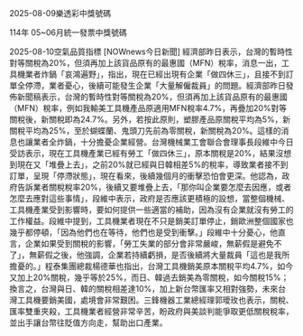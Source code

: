 
2025-08-09樂透彩中獎號碼

                                
114年 05~06月統一發票中獎號碼
                             
2025-08-10空氣品質指標
                              [NOWnews今日新聞] 經濟部昨日表示，台灣的暫時性對等關稅為20%，但須再加上該貨品原有的最惠國（MFN）稅率，消息一出，工具機業者炸鍋「哀鴻遍野」，指出，現在已經出現有企業「做四休三」，且接不到訂單全停滯，業者憂心，後續可能發生企業「大量解僱裁員」的問題。經濟部昨日發佈新聞稿表示，台灣的暫時性對等關稅為20%，但須再加上該貨品原有的最惠國（MFN）稅率，例如我輸美工具機產品原適用MFN稅率4.7%，再疊加20%對等關稅後，新關稅即為24.7%。另外，若按此原則，塑膠產品原關稅平均為5%，新關稅平均為25%，至於蝴蝶蘭、鬼頭刀先前為零關稅，新關稅為20%。這樣的消息也讓業者全炸鍋，十分擔憂企業經營。台灣機械業工會聯合會理事長段維中今日受訪表示，現在工具機產業已經有勞工「做四休三」，原本關稅是20%，結果沒想到現在又「堆疊上去」，之前20%就已經與日韓相差5%的稅率，導致業者接不到訂單，呈現「停滯狀態」，現在看來，後續幾個月的衝擊恐怕會更深。他認為，政府告訴業者關稅稅率20%，後續又要堆疊上去，「那你叫企業要怎麼去因應，或者怎麼去應對這些事情」，段維中表示，政府是否應該更積極的設想，當整個機械、工具機產業受到影響時，要如何提供一些適當的補助，因為沒有企業就沒有勞工的工作權益。段維中提到，工具機業者現在不只是銷美訂單停止，銷歐洲整個國家也幾乎都停頓，「因為他們也在等待，他們也是受到衝擊。」段維中十分憂心，他直言，企業如果受到關稅的影響，「勞工失業的部分會非常嚴峻，無薪假是避免不了」，無薪假之後，他強調，企業若持續虧損，是否後續將大量裁員「這也是我所擔憂的。」程泰集團總裁楊德華也指出，台灣工具機銷美原本關稅平均4.7%，如今又加上20%關稅，幾乎等於25%，而日、韓過去銷美為零關稅，如今關稅15%；換言之，台灣與日、韓的關稅相差達10%，加上新台幣匯率又相對強勢，未來台灣工具機要銷美國，處境會非常艱困。三鋒機器工業總經理郭璦玫也表示，關稅、匯率雙重夾殺，工具機業者經營非常辛苦，盼政府與美談判能爭取更低關稅稅率，並出手讓台幣往貶值方向走，幫助出口產業。